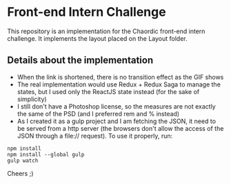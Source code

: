 # Front-end Intern Challenge

This repository is an implementation for the Chaordic front-end intern challenge. It implements the layout placed on the Layout folder.

## Details about the implementation
- When the link is shortened, there is no transition effect as the GIF shows
- The real implementation would use Redux + Redux Saga to manage the states, but I used only the ReactJS state instead (for the sake of simplicity)
- I still don't have a Photoshop license, so the measures are not exactly the same of the PSD (and I preferred rem and % instead)
- As I created it as a gulp project and I am fetching the JSON, it need to be served from a http server (the browsers don't allow the access of the JSON through a file:// request). To use it properly, run:

```
npm install
npm install --global gulp
gulp watch
```

Cheers ;)
